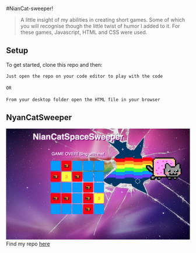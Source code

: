 #NianCat-sweeper!
> A little insight of my abilities in creating short games. Some of which you will recognise though the little twist of humor I added to it.
For these games, Javascript, HTML and CSS were used.

## Setup

To get started, clone this repo and then:

```
Just open the repo on your code editor to play with the code

OR

From your desktop folder open the HTML file in your browser
```


## NyanCatSweeper
![alt text](https://github.com/tatiana-bernon/JavaScript-Game-Carnival/blob/4e622c39217569a502182d9910f23b7c872ce2e0/nyanCatsweeper.png)
Find my repo [here](https://github.com/tatiana-bernon/NyanCat-Sweeper)

